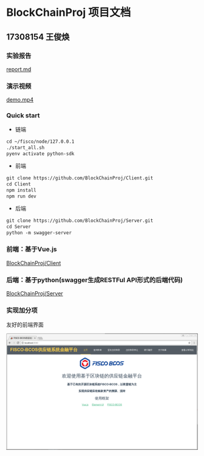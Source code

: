 # BlockChainProj 项目文档
## 17308154 王俊焕
### 实验报告
[report.md](https://github.com/BlockChainProj/Project_doc/blob/master/report.md)
### 演示视频
[demo.mp4](https://github.com/BlockChainProj/Project_doc/blob/master/demo.mp4)
### Quick start
- 链端
```shell
cd ~/fisco/node/127.0.0.1
./start_all.sh
pyenv activate python-sdk
```
- 前端
```shell
git clone https://github.com/BlockChainProj/Client.git
cd Client
npm install
npm run dev
```
- 后端
```shell
git clone https://github.com/BlockChainProj/Server.git
cd Server
python -m swagger-server
```
### 前端：基于Vue.js
[BlockChainProj/Client](https://github.com/BlockChainProj/Client)
### 后端：基于python(swagger生成RESTFul API形式的后端代码)
[BlockChainProj/Server](https://github.com/BlockChainProj/Server)
### 实现加分项
友好的前端界面

![](/img/18.png)
